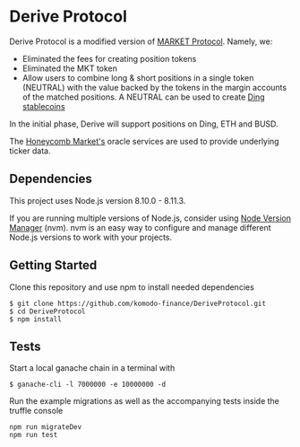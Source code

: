 # Derive Protocol

Derive Protocol is a modified version of [MARKET Protocol](https://github.com/MARKETProtocol/MARKETProtocol). Namely, we:

- Eliminated the fees for creating position tokens
- Eliminated the MKT token
- Allow users to combine long & short positions in a single token (NEUTRAL) with the value backed by the tokens in the margin accounts of the matched positions. A NEUTRAL can be used to create [Ding stablecoins](https://github.com/komodo-finance/diss)

In the initial phase, Derive will support positions on Ding, ETH and BUSD.

The [Honeycomb Market's](https://honeycomb.market/) oracle services are used to provide underlying ticker data.

## Dependencies
This project uses Node.js version 8.10.0 - 8.11.3.

If you are running multiple versions of Node.js, consider using [Node Version Manager](https://github.com/creationix/nvm) (nvm). nvm is an easy way to configure and manage different Node.js versions to work with your projects.

## Getting Started

Clone this repository and use npm to install needed dependencies

```
$ git clone https://github.com/komodo-finance/DeriveProtocol.git
$ cd DeriveProtocol
$ npm install
```

## Tests

Start a local ganache chain in a terminal with
```
$ ganache-cli -l 7000000 -e 10000000 -d
```

Run the example migrations as well as the accompanying tests inside the truffle console

```
npm run migrateDev
npm run test
```
